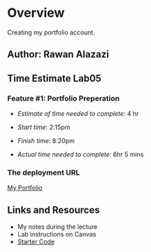 # Overview 

Creating my portfolio account.


## Author: Rawan Alazazi


## Time Estimate Lab05

### Feature #1: Portfolio Preperation

- *Estimate of time needed to complete*: 4 hr

- *Start time*: 2:15pm

- *Finish time*: 8:20pm

- *Actual time needed to complete*: 6hr 5 mins

### The deployment URL            
 [My Portfolio](https://rawan-azazi-portfolio.netlify.app)
 
## Links and Resources

- My notes during the lecture
- Lab instructions on Canvas
- [Starter Code](https://github.com/codefellows/code-301-react-portfolio-template)
